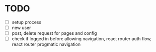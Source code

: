 # TODO

- [ ] setup process
- [ ] new user
- [ ] post, delete request for pages and config
- [ ] check if logged in before allowing navigation, react router auth flow, react router progmatic navigation
